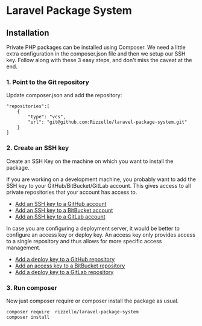 # Laravel Package System

## Installation

Private PHP packages can be installed using Composer. We need a little extra configuration in the composer.json file and
then we setup our SSH key. Follow along with these 3 easy steps, and don't miss the caveat at the end.

### 1. Point to the Git repository

Update composer.json and add the repository:

```
"repositories":[
    {
        "type": "vcs",
        "url": "git@github.com:Rizzello/laravel-package-system.git"
    }
]
```

### 2. Create an SSH key

Create an SSH Key on the machine on which you want to install the package.

If you are working on a development machine, you probably want to add the SSH key to your GitHub/BitBucket/GitLab
account. This gives access to all private repositories that your account has access to.

-   [Add an SSH key to a GitHub account](https://help.github.com/articles/adding-a-new-ssh-key-to-your-github-account/)
-   [Add an SSH key to a BitBucket account](https://confluence.atlassian.com/bitbucket/set-up-an-ssh-key-728138079.html#SetupanSSHkey-#installpublickeyStep3.AddthepublickeytoyourBitbucketsettings)
-   [Add an SSH key to a GitLab account](https://docs.gitlab.com/ee/gitlab-basics/create-your-ssh-keys.html)

In case you are configuring a deployment server, it would be better to configure an access key or deploy key. An access
key only provides access to a single repository and thus allows for more specific access management.

-   [Add a deploy key to a GitHub repository](https://developer.github.com/v3/guides/managing-deploy-keys/#deploy-keys)
-   [Add an access key to a BitBucket repository](https://confluence.atlassian.com/bitbucket/use-deployment-keys-294486051.html)
-   [Add a deploy key to a GitLab repository](https://docs.gitlab.com/ee/ssh/#deploy-keys)

### 3. Run composer

Now just composer require or composer install the package as usual.

```
composer require  rizzello/laravel-package-system
composer install
```
